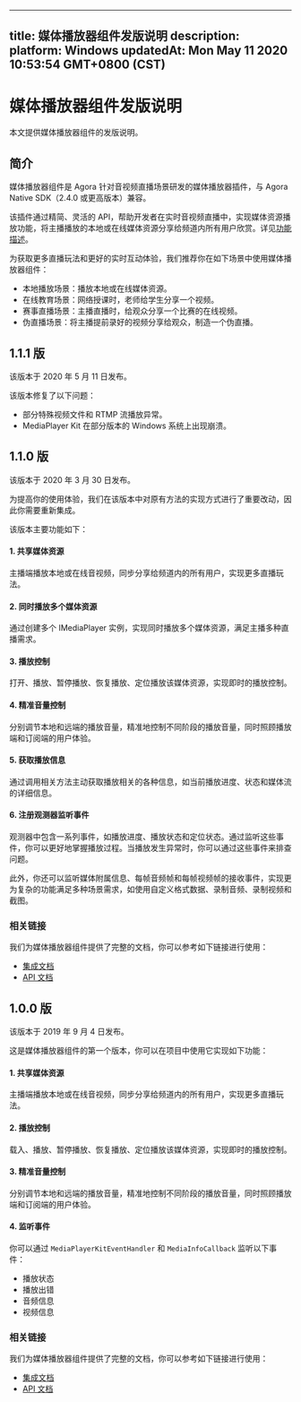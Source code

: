 
---
title: 媒体播放器组件发版说明
description: 
platform: Windows
updatedAt: Mon May 11 2020 10:53:54 GMT+0800 (CST)
---
# 媒体播放器组件发版说明
本文提供媒体播放器组件的发版说明。


## 简介
媒体播放器组件是 Agora 针对音视频直播场景研发的媒体播放器插件，与 Agora Native SDK（2.4.0 或更高版本）兼容。

该插件通过精简、灵活的 API，帮助开发者在实时音视频直播中，实现媒体资源播放功能，将主播播放的本地或在线媒体资源分享给频道内所有用户欣赏。详见[功能描述](https://docs.agora.io/cn/Interactive%20Broadcast/mediaplayer_win?platform=Windows#功能描述)。

为获取更多直播玩法和更好的实时互动体验，我们推荐你在如下场景中使用媒体播放器组件：
- 本地播放场景：播放本地或在线媒体资源。
- 在线教育场景：网络授课时，老师给学生分享一个视频。
- 赛事直播场景：主播直播时，给观众分享一个比赛的在线视频。
- 伪直播场景：将主播提前录好的视频分享给观众，制造一个伪直播。

## 1.1.1 版

该版本于 2020 年 5 月 11 日发布。

该版本修复了以下问题：
- 部分特殊视频文件和 RTMP 流播放异常。
- MediaPlayer Kit 在部分版本的 Windows 系统上出现崩溃。

## 1.1.0 版

该版本于 2020 年 3 月 30 日发布。

<div class="alert note">为提高你的使用体验，我们在该版本中对原有方法的实现方式进行了重要改动，因此你需要重新集成。</div>

该版本主要功能如下：

#### 1. 共享媒体资源
主播端播放本地或在线音视频，同步分享给频道内的所有用户，实现更多直播玩法。

#### 2. 同时播放多个媒体资源
通过创建多个 IMediaPlayer 实例，实现同时播放多个媒体资源，满足主播多种直播需求。

#### 3. 播放控制
打开、播放、暂停播放、恢复播放、定位播放该媒体资源，实现即时的播放控制。

#### 4. 精准音量控制
分别调节本地和远端的播放音量，精准地控制不同阶段的播放音量，同时照顾播放端和订阅端的用户体验。

#### 5. 获取播放信息
通过调用相关方法主动获取播放相关的各种信息，如当前播放进度、状态和媒体流的详细信息。

#### 6. 注册观测器监听事件

观测器中包含一系列事件，如播放进度、播放状态和定位状态。通过监听这些事件，你可以更好地掌握播放过程。当播放发生异常时，你可以通过这些事件来排查问题。

此外，你还可以监听媒体附属信息、每帧音频帧和每帧视频帧的接收事件，实现更为复杂的功能满足多种场景需求，如使用自定义格式数据、录制音频、录制视频和截图。

### 相关链接

我们为媒体播放器组件提供了完整的文档，你可以参考如下链接进行使用：

- [集成文档](https://docs.agora.io/cn/Interactive%20Broadcast/mediaplayer_win?platform=Windows)
- [API 文档](https://docs.agora.io/cn/Interactive%20Broadcast/API%20Reference/mediaplayer_cpp/1.1.0/index.html)

## 1.0.0 版

该版本于 2019 年 9 月 4 日发布。

这是媒体播放器组件的第一个版本，你可以在项目中使用它实现如下功能：

#### 1. 共享媒体资源
主播端播放本地或在线音视频，同步分享给频道内的所有用户，实现更多直播玩法。

#### 2. 播放控制
载入、播放、暂停播放、恢复播放、定位播放该媒体资源，实现即时的播放控制。

#### 3. 精准音量控制
分别调节本地和远端的播放音量，精准地控制不同阶段的播放音量，同时照顾播放端和订阅端的用户体验。

#### 4. 监听事件

你可以通过 `MediaPlayerKitEventHandler` 和 `MediaInfoCallback` 监听以下事件：

- 播放状态
- 播放出错
- 音频信息
- 视频信息

### 相关链接

我们为媒体播放器组件提供了完整的文档，你可以参考如下链接进行使用：

- [集成文档](https://docs-preview.agoralab.co/cn/Interactive%20Broadcast/mediaplayer_win?platform=Windows&versionId=a73fb9a0-61f3-11ea-a366-4fbfd071e0af)
- [API 文档](https://docs-preview.agoralab.co/cn/Video/API%20Reference/mediaplayer_cpp/v1.0.0/index.html)
